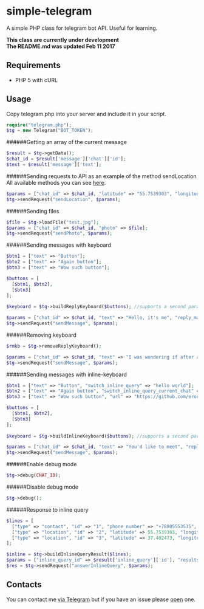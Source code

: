 # simple-telegram
A simple PHP class for telegram bot API. Useful for learning.

**This class are currently under development<br/>
The README.md was updated Feb 11 2017**

Requirements
------------
* PHP 5 with cURL

Usage
------------
Copy telegram.php into your server and include it in your script.

```php
require("telegram.php");
$tg = new Telegram("BOT_TOKEN");
```


######Getting an array of the current message
```php
$result = $tg->getData();
$chat_id = $result['message']['chat']['id'];
$text = $result['message']['text'];
```


######Sending requests to API as an example of the method sendLocation
All available methods you can see [here](https://core.telegram.org/bots/api#available-methods).
```php
$params = ["chat_id" => $chat_id, "latitude" => "55.7539303", "longitude" => "37.620795"];
$tg->sendRequest("sendLocation", $params);
```


######Sending files
```php
$file = $tg->loadFile("test.jpg");
$params = ["chat_id" => $chat_id, "photo" => $file];
$tg->sendRequest("sendPhoto", $params);
```


######Sending messages with keyboard
```php
$btn1 = ["text" => "Button"];
$btn2 = ["text" => "Again button"];
$btn3 = ["text" => "Wow such button"];

$buttons = [
  [$btn1, $btn2],
  [$btn3]
];
  
$keyboard = $tg->buildReplyKeyboard($buttons); //supports a second parameter with array

$params = ["chat_id" => $chat_id, "text" => "Hello, it's me", "reply_markup" => $keyboard];
$tg->sendRequest("sendMessage", $params);
```


######Removing keyboard
```php
$rmkb = $tg->removeReplyKeyboard();

$params = ["chat_id" => $chat_id, "text" => "I was wondering if after all these years", "reply_markup" => $rmkb];
$tg->sendRequest("sendMessage", $params);
```


######Sending messages with inline-keyboard
```php
$btn1 = ["text" => "Button", "switch_inline_query" => "hello world"];
$btn2 = ["text" => "Again button", "switch_inline_query_current_chat" => "qwerty"];
$btn3 = ["text" => "Wow such button", "url" => "https://github.com/erorrov/simple-telegram"];

$buttons = [
  [$btn1, $btn2],
  [$btn3]
];
  
$keyboard = $tg->buildInlineKeyboard($buttons); //supports a second parameter with array

$params = ["chat_id" => $chat_id, "text" => "You'd like to meet", "reply_markup" => $keyboard];
$tg->sendRequest("sendMessage", $params);
```


######Enable debug mode
```php
$tg->debug(CHAT_ID);
```


######Disable debug mode
```php
$tg->debug();
```


######Response to inline query
```php
$lines = [
  ["type" => "contact", "id" => "1", "phone_number" => "+78005553535", "first_name" => "Tim", "last_name" => "Cook"],
  ["type" => "location", "id" => "2", "latitude" => 55.7539303, "longitude" => 37.620795, "title" => "Kremlin and Red Square, Moscow"],
  ["type" => "location", "id" => "3", "latitude" => 37.402473, "longitude" => -122.3212843, "title" => "Silicon Valley"]
];

$inline = $tg->buildInlineQueryResult($lines);
$params = ["inline_query_id" => $result['inline_query']['id'], "results" => $inline];
$res = $tg->sendRequest("answerInlineQuery", $params);
```

Contacts
------------
You can contact me [via Telegram](https://t.me/erorrov) but if you have an issue please [open](https://github.com/erorrov/simple-telegram/issues) one.
